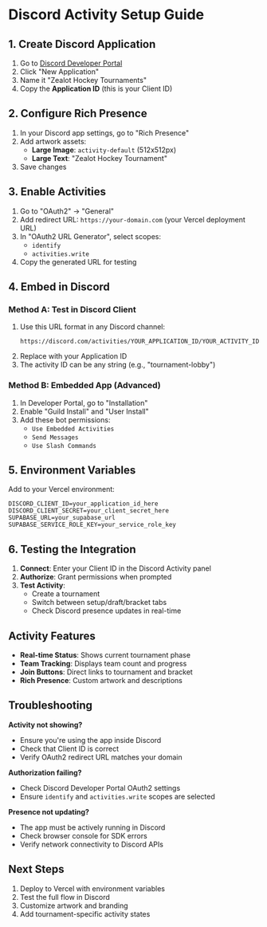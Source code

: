 # Discord Activity Setup Guide

## 1. Create Discord Application

1. Go to [Discord Developer Portal](https://discord.com/developers/applications)
2. Click "New Application"
3. Name it "Zealot Hockey Tournaments"
4. Copy the **Application ID** (this is your Client ID)

## 2. Configure Rich Presence

1. In your Discord app settings, go to "Rich Presence"
2. Add artwork assets:
   - **Large Image**: `activity-default` (512x512px)
   - **Large Text**: "Zealot Hockey Tournament"
3. Save changes

## 3. Enable Activities

1. Go to "OAuth2" → "General"
2. Add redirect URL: `https://your-domain.com` (your Vercel deployment URL)
3. In "OAuth2 URL Generator", select scopes:
   - `identify`
   - `activities.write`
4. Copy the generated URL for testing

## 4. Embed in Discord

### Method A: Test in Discord Client
1. Use this URL format in any Discord channel:
   ```
   https://discord.com/activities/YOUR_APPLICATION_ID/YOUR_ACTIVITY_ID
   ```
2. Replace with your Application ID
3. The activity ID can be any string (e.g., "tournament-lobby")

### Method B: Embedded App (Advanced)
1. In Developer Portal, go to "Installation"
2. Enable "Guild Install" and "User Install"
3. Add these bot permissions:
   - `Use Embedded Activities`
   - `Send Messages`
   - `Use Slash Commands`

## 5. Environment Variables

Add to your Vercel environment:

```env
DISCORD_CLIENT_ID=your_application_id_here
DISCORD_CLIENT_SECRET=your_client_secret_here
SUPABASE_URL=your_supabase_url
SUPABASE_SERVICE_ROLE_KEY=your_service_role_key
```

## 6. Testing the Integration

1. **Connect**: Enter your Client ID in the Discord Activity panel
2. **Authorize**: Grant permissions when prompted
3. **Test Activity**: 
   - Create a tournament
   - Switch between setup/draft/bracket tabs
   - Check Discord presence updates in real-time

## Activity Features

- **Real-time Status**: Shows current tournament phase
- **Team Tracking**: Displays team count and progress
- **Join Buttons**: Direct links to tournament and bracket
- **Rich Presence**: Custom artwork and descriptions

## Troubleshooting

**Activity not showing?**
- Ensure you're using the app inside Discord
- Check that Client ID is correct
- Verify OAuth2 redirect URL matches your domain

**Authorization failing?**
- Check Discord Developer Portal OAuth2 settings
- Ensure `identify` and `activities.write` scopes are selected

**Presence not updating?**
- The app must be actively running in Discord
- Check browser console for SDK errors
- Verify network connectivity to Discord APIs

## Next Steps

1. Deploy to Vercel with environment variables
2. Test the full flow in Discord
3. Customize artwork and branding
4. Add tournament-specific activity states
